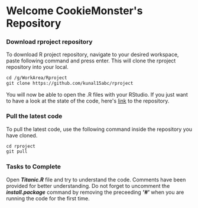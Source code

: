   
# Welcome CookieMonster's Repository

### Download rproject repository
To download R project repository, navigate to your desired workspace, paste following command and press enter. This will clone the rproject repository into your local.

```markdown
cd /g/WorkArea/Rproject
git clone https://github.com/kunal15abc/rproject
```
You will now be able to open the .R files with your RStudio.
If you just want to have a look at the state of the code, here's [link](https://github.com/kunal15abc/rproject) to the repository.

### Pull the latest code
To pull the latest code, use the following command inside the repository you have cloned.

```markdown
cd rproject
git pull
```

### Tasks to Complete
Open ___Titanic.R___ file and try to understand the code. Comments have been provided for better understanding. Do not forget to uncomment the ___install.package___ command by removing the preceeding ___'#'___ when you are running the code for the first time.
